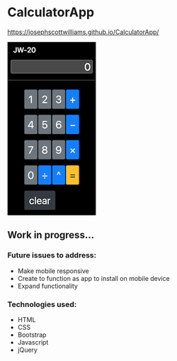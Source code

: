 # CalculatorApp
https://josephscottwilliams.github.io/CalculatorApp/

![](images/CalculatorScreenshot.png)

## Work in progress...  
### Future issues to address:
- Make mobile responsive
- Create to function as app to install on mobile device
- Expand functionality 

### Technologies used:
- HTML  
- CSS  
- Bootstrap  
- Javascript  
- jQuery  

